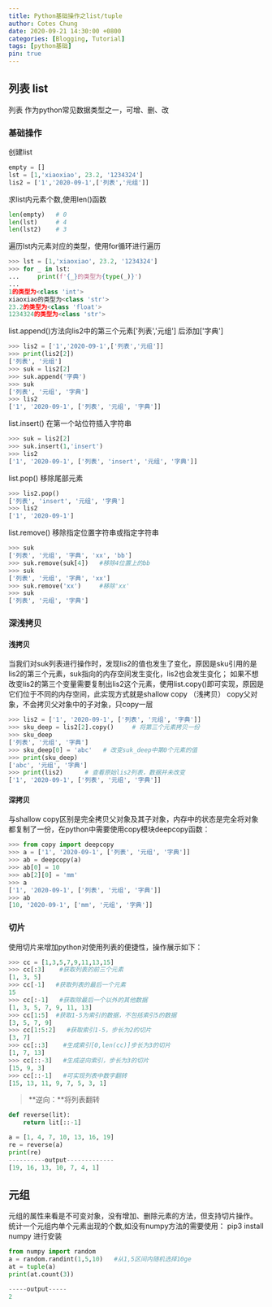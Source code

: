 ```yaml
---
title: Python基础操作之list/tuple
author: Cotes Chung
date: 2020-09-21 14:30:00 +0800
categories: [Blogging, Tutorial]
tags: [python基础]
pin: true
---
```


## 列表  list

列表 作为python常见数据类型之一，可增、删、改

### 基础操作
创建list
```python
empty = []
lst = [1,'xiaoxiao', 23.2, '1234324']
lis2 = ['1','2020-09-1',['列表','元组']]
```
求list内元素个数,使用len()函数
```python
len(empty)   # 0 
len(lst) 	 # 4
len(lst2)	 # 3
```
遍历lst内元素对应的类型，使用for循环进行遍历
```python
>>> lst = [1,'xiaoxiao', 23.2, '1234324']
>>> for _ in lst:
...     print(f'{_}的类型为{type(_)}')
...
1的类型为<class 'int'>
xiaoxiao的类型为<class 'str'>
23.2的类型为<class 'float'>
1234324的类型为<class 'str'>
```
list.append()方法向lis2中的第三个元素['列表','元组'] 后添加['字典']
```python
>>> lis2 = ['1','2020-09-1',['列表','元组']]
>>> print(lis2[2])
['列表', '元组']
>>> suk = lis2[2]
>>> suk.append('字典')
>>> suk
['列表', '元组', '字典']
>>> lis2
['1', '2020-09-1', ['列表', '元组', '字典']]
```
list.insert() 在第一个站位符插入字符串
```python
>>> suk = lis2[2]
>>> suk.insert(1,'insert')
>>> lis2
['1', '2020-09-1', ['列表', 'insert', '元组', '字典']]
```
list.pop() 移除尾部元素
```python
>>> lis2.pop()
['列表', 'insert', '元组', '字典']
>>> lis2
['1', '2020-09-1']
```
list.remove() 移除指定位置字符串或指定字符串
```python
>>> suk
['列表', '元组', '字典', 'xx', 'bb']
>>> suk.remove(suk[4])   #移除4位置上的bb
>>> suk
['列表', '元组', '字典', 'xx']
>>> suk.remove('xx')     #移除'xx'
>>> suk
['列表', '元组', '字典']
```

### 深浅拷贝
#### 浅拷贝
当我们对suk列表进行操作时，发现lis2的值也发生了变化，原因是sku引用的是lis2的第三个元素，suk指向的内存空间发生变化，lis2也会发生变化；
如果不想改变lis2的第三个变量需要复制出lis2这个元素，使用list.copy()即可实现，原因是它们位于不同的内存空间，此实现方式就是shallow copy （浅拷贝）
copy父对象，不会拷贝父对象中的子对象，只copy一层
```python
>>> lis2 = ['1', '2020-09-1', ['列表', '元组', '字典']]
>>> sku_deep = lis2[2].copy()     # 将第三个元素拷贝一份
>>> sku_deep 
['列表', '元组', '字典']
>>> sku_deep[0] = 'abc'   # 改变suk_deep中第0个元素的值
>>> print(sku_deep)
['abc', '元组', '字典']
>>> print(lis2)      # 查看原始lis2列表，数据并未改变
['1', '2020-09-1', ['列表', '元组', '字典']]
```
#### 深拷贝
与shallow copy区别是完全拷贝父对象及其子对象，内存中的状态是完全将对象都复制了一份，在python中需要使用copy模块deepcopy函数：
```python
>>> from copy import deepcopy
>>> a = ['1', '2020-09-1', ['列表', '元组', '字典']]
>>> ab = deepcopy(a)
>>> ab[0] = 10
>>> ab[2][0] = 'mm'
>>> a
['1', '2020-09-1', ['列表', '元组', '字典']]
>>> ab
[10, '2020-09-1', ['mm', '元组', '字典']]
```
### 切片
使用切片来增加python对使用列表的便捷性，操作展示如下：
```python
>>> cc = [1,3,5,7,9,11,13,15]
>>> cc[:3]    #获取列表的前三个元素
[1, 3, 5]
>>> cc[-1]   #获取列表的最后一个元素
15
>>> cc[:-1]   #获取除最后一个以外的其他数据
[1, 3, 5, 7, 9, 11, 13]
>>> cc[1:5]  #获取1-5为索引的数据，不包括索引5的数据
[3, 5, 7, 9]
>>> cc[1:5:2]   #获取索引1-5，步长为2的切片
[3, 7]
>>> cc[::3]    #生成索引[0,len(cc)]步长为3的切片
[1, 7, 13]
>>> cc[::-3]   #生成逆向索引，步长为3的切片
[15, 9, 3]  
>>> cc[::-1]   #可实现列表中数字翻转
[15, 13, 11, 9, 7, 5, 3, 1]
```
>**逆向：**将列表翻转

``` python
def reverse(lit):
    return lit[::-1]

a = [1, 4, 7, 10, 13, 16, 19]
re = reverse(a)
print(re)
----------output-------------
[19, 16, 13, 10, 7, 4, 1]
```


## 元组
元组的属性来看是不可变对象，没有增加、删除元素的方法，但支持切片操作。
统计一个元组内单个元素出现的个数,如没有numpy方法的需要使用：
pip3 install numpy 进行安装
```python
from numpy import random
a = random.randint(1,5,10)   #从1,5区间内随机选择10ge
at = tuple(a)
print(at.count(3))

-----output-----
2
```


